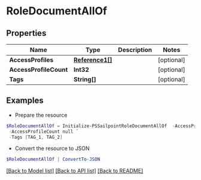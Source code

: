 # RoleDocumentAllOf
## Properties

Name | Type | Description | Notes
------------ | ------------- | ------------- | -------------
**AccessProfiles** | [**Reference1[]**](Reference1.md) |  | [optional] 
**AccessProfileCount** | **Int32** |  | [optional] 
**Tags** | **String[]** |  | [optional] 

## Examples

- Prepare the resource
```powershell
$RoleDocumentAllOf = Initialize-PSSailpointRoleDocumentAllOf  -AccessProfiles null `
 -AccessProfileCount null `
 -Tags [TAG_1, TAG_2]
```

- Convert the resource to JSON
```powershell
$RoleDocumentAllOf | ConvertTo-JSON
```

[[Back to Model list]](../README.md#documentation-for-models) [[Back to API list]](../README.md#documentation-for-api-endpoints) [[Back to README]](../README.md)

